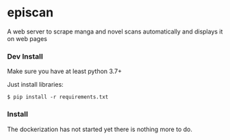 # episcan

A web server to scrape manga and novel scans automatically and displays it on web pages

### Dev Install

Make sure you have at least python 3.7+

Just install libraries:

```$ pip install -r requirements.txt```

### Install

The dockerization has not started yet there is nothing more to do.
